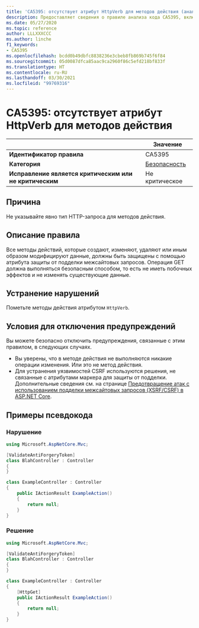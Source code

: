 ```yaml
---
title: 'CA5395: отсутствует атрибут HttpVerb для методов действия (анализ кода)'
description: Предоставляет сведения о правиле анализа кода CA5395, включая причины нарушений и способы их устранения, а также условия отключения правила.
ms.date: 05/27/2020
ms.topic: reference
author: LLLXXXCCC
ms.author: linche
f1_keywords:
- CA5395
ms.openlocfilehash: bcdd0b49dbfc8838236e3cbeb8fb869b745f6f84
ms.sourcegitcommit: 05d0087dfca85aac9ca2960f86c5efd218bf833f
ms.translationtype: HT
ms.contentlocale: ru-RU
ms.lasthandoff: 03/30/2021
ms.locfileid: "99769316"
---
```

# <a name="ca5395-miss-httpverb-attribute-for-action-methods"></a>CA5395: отсутствует атрибут HttpVerb для методов действия

| | Значение |
|-|-|
| **Идентификатор правила** |CA5395|
| **Категория** |[Безопасность](security-warnings.md)|
| **Исправление является критическим или не критическим** |Не критическое|

## <a name="cause"></a>Причина

Не указывайте явно тип HTTP-запроса для методов действия.

## <a name="rule-description"></a>Описание правила

Все методы действий, которые создают, изменяют, удаляют или иным образом модифицируют данные, должны быть защищены с помощью атрибута защиты от подделки межсайтовых запросов. Операция GET должна выполняться безопасным способом, то есть не иметь побочных эффектов и не изменять существующие данные.

## <a name="how-to-fix-violations"></a>Устранение нарушений

Пометьте методы действия атрибутом `HttpVerb`.

## <a name="when-to-suppress-warnings"></a>Условия для отключения предупреждений

Вы можете безопасно отключить предупреждения, связанные с этим правилом, в следующих случаях.

- Вы уверены, что в методе действия не выполняются никакие операции изменения. Или это не метод действия.
- Для устранения уязвимостей CSRF используются решения, не связанные с атрибутами маркера для защиты от подделки. Дополнительные сведения см. на странице [Предотвращение атак с использованием подделки межсайтовых запросов (XSRF/CSRF) в ASP.NET Core](/aspnet/core/security/anti-request-forgery).

## <a name="pseudo-code-examples"></a>Примеры псевдокода

### <a name="violation"></a>Нарушение

```csharp
using Microsoft.AspNetCore.Mvc;

[ValidateAntiForgeryToken]
class BlahController : Controller
{
}

class ExampleController : Controller
{
    public IActionResult ExampleAction()
    {
        return null;
    }
}
```

### <a name="solution"></a>Решение

```csharp
using Microsoft.AspNetCore.Mvc;

[ValidateAntiForgeryToken]
class BlahController : Controller
{
}

class ExampleController : Controller
{
    [HttpGet]
    public IActionResult ExampleAction()
    {
        return null;
    }
}
```
